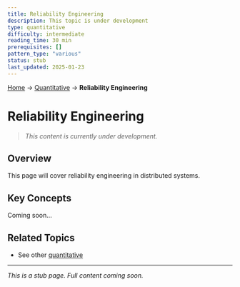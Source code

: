 ```yaml
---
title: Reliability Engineering
description: This topic is under development
type: quantitative
difficulty: intermediate
reading_time: 30 min
prerequisites: []
pattern_type: "various"
status: stub
last_updated: 2025-01-23
---
```


<!-- Navigation -->
[Home](../introduction/index.md) → [Quantitative](index.md) → **Reliability Engineering**

# Reliability Engineering

> *This content is currently under development.*

## Overview

This page will cover reliability engineering in distributed systems.

## Key Concepts

Coming soon...

## Related Topics

- See other [quantitative](index.md)

---

*This is a stub page. Full content coming soon.*
